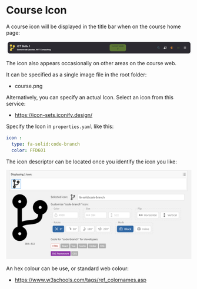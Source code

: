 # Course Icon

A course icon will be displayed in the title bar when on the course home page:

![](img/04.png)

The icon also appears occasionally on other areas on the course web.

It can be specified as a single image file in the root folder:

- course.png

Alternatively, you can specify an actual Icon. Select an icon from this service:

- <https://icon-sets.iconify.design/>

Specify the Icon in `properties.yaml` like this:

~~~yaml
icon :
  type: fa-solid:code-branch
  color: FFD601
~~~

The icon descriptor can be located once you identify the icon you like:

![](img/05.png)

An hex colour can be use, or standard web colour:

- <https://www.w3schools.com/tags/ref_colornames.asp>